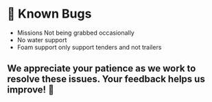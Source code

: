 # 🐛 Known Bugs

- Missions Not being grabbed occasionally
- No water support
- Foam support only support tenders and not trailers


## We appreciate your patience as we work to resolve these issues. Your feedback helps us improve! 🙌